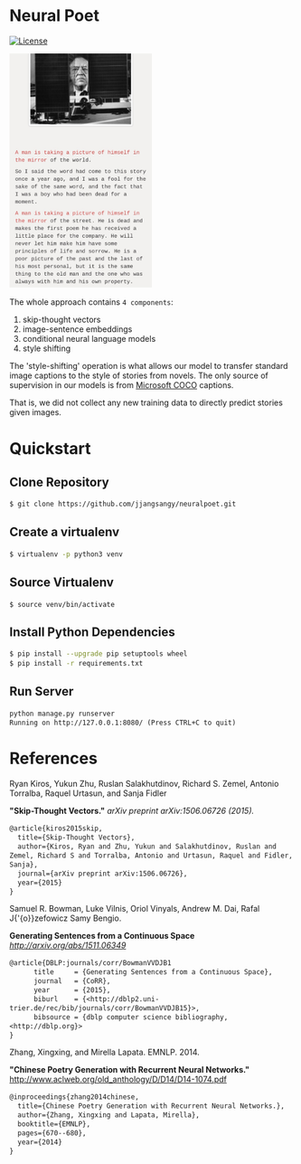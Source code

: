 # Neural Poet

[![License][license badge]][license]

<img src="./content/man-picture-mirror.jpg"   text-align="center" width="50%"></img>

The whole approach contains `4 components`:

1.  skip-thought vectors
2.  image-sentence embeddings
3.  conditional neural language models
4.  style shifting

The 'style-shifting' operation is what allows our model to transfer standard image captions to the style of stories from novels. The only source of supervision in our models is from [Microsoft COCO](http://mscoco.org/) captions.

That is, we did not collect any new training data to directly predict stories given images.

# Quickstart

## Clone Repository

```sh
$ git clone https://github.com/jjangsangy/neuralpoet.git
```

## Create a virtualenv

```sh
$ virtualenv -p python3 venv
```

## Source Virtualenv

    $ source venv/bin/activate

## Install Python Dependencies

```sh
$ pip install --upgrade pip setuptools wheel
$ pip install -r requirements.txt
```

## Run Server

    python manage.py runserver
    Running on http://127.0.0.1:8080/ (Press CTRL+C to quit)

# References

Ryan Kiros, Yukun Zhu, Ruslan Salakhutdinov, Richard S. Zemel, Antonio Torralba, Raquel Urtasun, and Sanja Fidler

**"Skip-Thought Vectors."** _arXiv preprint arXiv:1506.06726 (2015)._

    @article{kiros2015skip,
      title={Skip-Thought Vectors},
      author={Kiros, Ryan and Zhu, Yukun and Salakhutdinov, Ruslan and Zemel, Richard S and Torralba, Antonio and Urtasun, Raquel and Fidler, Sanja},
      journal={arXiv preprint arXiv:1506.06726},
      year={2015}
    }

Samuel R. Bowman, Luke Vilnis, Oriol Vinyals, Andrew M. Dai, Rafal J{'{o}}zefowicz Samy Bengio.

**Generating Sentences from a Continuous Space** _<http://arxiv.org/abs/1511.06349>_

    @article{DBLP:journals/corr/BowmanVVDJB1
          title     = {Generating Sentences from a Continuous Space},
          journal   = {CoRR},
          year      = {2015},
          biburl    = {<http://dblp2.uni-trier.de/rec/bib/journals/corr/BowmanVVDJB15}>,
          bibsource = {dblp computer science bibliography, <http://dblp.org}>
    }

Zhang, Xingxing, and Mirella Lapata. EMNLP. 2014.

**"Chinese Poetry Generation with Recurrent Neural Networks."** <http://www.aclweb.org/old_anthology/D/D14/D14-1074.pdf>

    @inproceedings{zhang2014chinese,
      title={Chinese Poetry Generation with Recurrent Neural Networks.},
      author={Zhang, Xingxing and Lapata, Mirella},
      booktitle={EMNLP},
      pages={670--680},
      year={2014}
    }

[license]: https://raw.githubusercontent.com/jjangsangy/neuralpoet/master/LICENSE "License"

[license badge]: https://img.shields.io/pypi/l/coverage.svg "Apache 2.0 Badge"

[story]: content/man-picture-mirror.jpg

[samim]: https://medium.com/@samim/generating-stories-about-images-d163ba41e4ed

[chinese poetry]: http://www.aclweb.org/old_anthology/D/D14/D14-1074.pdf

[google]: http://arxiv.org/pdf/1511.06349.pdf
